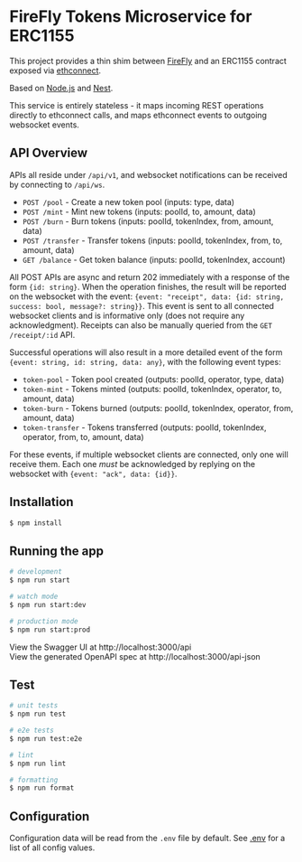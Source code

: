 # FireFly Tokens Microservice for ERC1155

This project provides a thin shim between [FireFly](https://github.com/hyperledger/firefly)
and an ERC1155 contract exposed via [ethconnect](https://github.com/hyperledger/firefly-ethconnect).

Based on [Node.js](http://nodejs.org) and [Nest](http://nestjs.com).

This service is entirely stateless - it maps incoming REST operations directly to ethconnect
calls, and maps ethconnect events to outgoing websocket events.

## API Overview

APIs all reside under `/api/v1`, and websocket notifications can be received by
connecting to `/api/ws`.

* `POST /pool` - Create a new token pool (inputs: type, data)
* `POST /mint` - Mint new tokens (inputs: poolId, to, amount, data)
* `POST /burn` - Burn tokens (inputs: poolId, tokenIndex, from, amount, data)
* `POST /transfer` - Transfer tokens (inputs: poolId, tokenIndex, from, to, amount, data)
* `GET /balance` - Get token balance (inputs: poolId, tokenIndex, account)

All POST APIs are async and return 202 immediately with a response of the form
`{id: string}`. When the operation finishes, the result will be reported on the
websocket with the event:
`{event: "receipt", data: {id: string, success: bool, message?: string}}`.
This event is sent to all connected websocket clients and is informative only (does
not require any acknowledgment). Receipts can also be manually queried from the
`GET /receipt/:id` API.

Successful operations will also result in a more detailed event of the form
`{event: string, id: string, data: any}`, with the following event types:

* `token-pool` - Token pool created (outputs: poolId, operator, type, data)
* `token-mint` - Tokens minted (outputs: poolId, tokenIndex, operator, to, amount, data)
* `token-burn` - Tokens burned (outputs: poolId, tokenIndex, operator, from, amount, data)
* `token-transfer` - Tokens transferred (outputs: poolId, tokenIndex, operator, from, to, amount, data)

For these events, if multiple websocket clients are connected, only one will receive them.
Each one _must_ be acknowledged by replying on the websocket with `{event: "ack", data: {id}}`.

## Installation

```bash
$ npm install
```

## Running the app

```bash
# development
$ npm run start

# watch mode
$ npm run start:dev

# production mode
$ npm run start:prod
```

View the Swagger UI at http://localhost:3000/api<br />
View the generated OpenAPI spec at http://localhost:3000/api-json

## Test

```bash
# unit tests
$ npm run test

# e2e tests
$ npm run test:e2e

# lint
$ npm run lint

# formatting
$ npm run format
```

## Configuration

Configuration data will be read from the `.env` file by default.
See [.env](.env) for a list of all config values.
